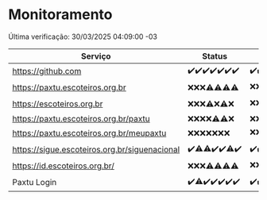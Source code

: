 # Monitoramento

Última verificação: 30/03/2025 04:09:00 -03

|Serviço|Status|Últimas 24h|
|---|---|---|
|https://github.com|<span title="2025-03-23: OK=23">✔️</span><span title="2025-03-24: OK=23">✔️</span><span title="2025-03-25: OK=23">✔️</span><span title="2025-03-26: OK=23">✔️</span><span title="2025-03-27: OK=23">✔️</span><span title="2025-03-28: OK=23">✔️</span><span title="2025-03-29: OK=7">✔️</span>|<span title="29/03/2025 05:10:00 -03 : 200">✔️</span><span title="29/03/2025 06:08:00 -03 : 200">✔️</span><span title="29/03/2025 07:08:00 -03 : 200">✔️</span><span title="29/03/2025 08:06:00 -03 : 200">✔️</span><span title="29/03/2025 09:14:00 -03 : 200">✔️</span><span title="29/03/2025 10:15:00 -03 : 200">✔️</span><span title="29/03/2025 11:07:00 -03 : 200">✔️</span><span title="29/03/2025 12:09:00 -03 : 200">✔️</span><span title="29/03/2025 13:09:00 -03 : 200">✔️</span><span title="29/03/2025 14:07:00 -03 : 200">✔️</span><span title="29/03/2025 15:10:00 -03 : 200">✔️</span><span title="29/03/2025 16:05:00 -03 : 200">✔️</span><span title="29/03/2025 17:08:00 -03 : 200">✔️</span><span title="29/03/2025 18:07:00 -03 : 200">✔️</span><span title="29/03/2025 19:07:00 -03 : 200">✔️</span><span title="29/03/2025 20:08:00 -03 : 200">✔️</span><span title="29/03/2025 21:48:00 -03 : 200">✔️</span><span title="29/03/2025 23:25:00 -03 : 200">✔️</span><span title="30/03/2025 00:30:00 -03 : 200">✔️</span><span title="30/03/2025 01:10:00 -03 : 200">✔️</span><span title="30/03/2025 02:08:00 -03 : 200">✔️</span><span title="30/03/2025 03:11:00 -03 : 200">✔️</span><span title="30/03/2025 04:09:00 -03 : 200">✔️</span>|
|https://paxtu.escoteiros.org.br|<span title="2025-03-23: Falhas=23">❌</span><span title="2025-03-24: Falhas=23">❌</span><span title="2025-03-25: Falhas=23">❌</span><span title="2025-03-26: OK=2, Falhas=21">⚠️</span><span title="2025-03-27: OK=8, Falhas=15">⚠️</span><span title="2025-03-28: OK=2, Falhas=21">⚠️</span><span title="2025-03-29: OK=2, Falhas=5">⚠️</span>|<span title="29/03/2025 05:10:00 -03 : 403">❌</span><span title="29/03/2025 06:08:00 -03 : 403">❌</span><span title="29/03/2025 07:08:00 -03 : 403">❌</span><span title="29/03/2025 08:06:00 -03 : 403">❌</span><span title="29/03/2025 09:14:00 -03 : 403">❌</span><span title="29/03/2025 10:15:00 -03 : 403">❌</span><span title="29/03/2025 11:07:00 -03 : 403">❌</span><span title="29/03/2025 12:09:00 -03 : 403">❌</span><span title="29/03/2025 13:09:00 -03 : 403">❌</span><span title="29/03/2025 14:07:00 -03 : 200">✔️</span><span title="29/03/2025 15:10:00 -03 : 403">❌</span><span title="29/03/2025 16:05:00 -03 : 403">❌</span><span title="29/03/2025 17:08:00 -03 : 403">❌</span><span title="29/03/2025 18:07:00 -03 : 403">❌</span><span title="29/03/2025 19:07:00 -03 : 403">❌</span><span title="29/03/2025 20:08:00 -03 : 403">❌</span><span title="29/03/2025 21:48:00 -03 : 200">✔️</span><span title="29/03/2025 23:25:00 -03 : 403">❌</span><span title="30/03/2025 00:30:00 -03 : 403">❌</span><span title="30/03/2025 01:10:00 -03 : 403">❌</span><span title="30/03/2025 02:08:00 -03 : 403">❌</span><span title="30/03/2025 03:11:00 -03 : 403">❌</span><span title="30/03/2025 04:09:00 -03 : 403">❌</span>|
|https://escoteiros.org.br|<span title="2025-03-23: Falhas=23">❌</span><span title="2025-03-24: Falhas=23">❌</span><span title="2025-03-25: Falhas=23">❌</span><span title="2025-03-26: OK=1, Falhas=22">⚠️</span><span title="2025-03-27: Falhas=23">❌</span><span title="2025-03-28: OK=1, Falhas=22">⚠️</span><span title="2025-03-29: Falhas=7">❌</span>|<span title="29/03/2025 05:10:00 -03 : 403">❌</span><span title="29/03/2025 06:08:00 -03 : 403">❌</span><span title="29/03/2025 07:08:00 -03 : 403">❌</span><span title="29/03/2025 08:06:00 -03 : 403">❌</span><span title="29/03/2025 09:14:00 -03 : 403">❌</span><span title="29/03/2025 10:15:00 -03 : 403">❌</span><span title="29/03/2025 11:07:00 -03 : 403">❌</span><span title="29/03/2025 12:09:00 -03 : 403">❌</span><span title="29/03/2025 13:09:00 -03 : 403">❌</span><span title="29/03/2025 14:07:00 -03 : 403">❌</span><span title="29/03/2025 15:10:00 -03 : 403">❌</span><span title="29/03/2025 16:05:00 -03 : 403">❌</span><span title="29/03/2025 17:08:00 -03 : 403">❌</span><span title="29/03/2025 18:07:00 -03 : 403">❌</span><span title="29/03/2025 19:07:00 -03 : 200">✔️</span><span title="29/03/2025 20:08:00 -03 : 403">❌</span><span title="29/03/2025 21:48:00 -03 : 403">❌</span><span title="29/03/2025 23:25:00 -03 : 403">❌</span><span title="30/03/2025 00:30:00 -03 : 403">❌</span><span title="30/03/2025 01:10:00 -03 : 403">❌</span><span title="30/03/2025 02:08:00 -03 : 403">❌</span><span title="30/03/2025 03:11:00 -03 : 403">❌</span><span title="30/03/2025 04:09:00 -03 : 403">❌</span>|
|https://paxtu.escoteiros.org.br/paxtu|<span title="2025-03-23: Falhas=23">❌</span><span title="2025-03-24: Falhas=23">❌</span><span title="2025-03-25: Falhas=23">❌</span><span title="2025-03-26: Falhas=23">❌</span><span title="2025-03-27: OK=2, Falhas=21">⚠️</span><span title="2025-03-28: OK=2, Falhas=21">⚠️</span><span title="2025-03-29: Falhas=7">❌</span>|<span title="29/03/2025 05:10:00 -03 : 403">❌</span><span title="29/03/2025 06:08:00 -03 : 403">❌</span><span title="29/03/2025 07:08:00 -03 : 403">❌</span><span title="29/03/2025 08:06:00 -03 : 403">❌</span><span title="29/03/2025 09:14:00 -03 : 403">❌</span><span title="29/03/2025 10:15:00 -03 : 403">❌</span><span title="29/03/2025 11:07:00 -03 : 403">❌</span><span title="29/03/2025 12:09:00 -03 : 403">❌</span><span title="29/03/2025 13:09:00 -03 : 403">❌</span><span title="29/03/2025 14:07:00 -03 : 403">❌</span><span title="29/03/2025 15:10:00 -03 : 403">❌</span><span title="29/03/2025 16:05:00 -03 : 403">❌</span><span title="29/03/2025 17:08:00 -03 : 403">❌</span><span title="29/03/2025 18:07:00 -03 : 403">❌</span><span title="29/03/2025 19:07:00 -03 : 403">❌</span><span title="29/03/2025 20:08:00 -03 : 403">❌</span><span title="29/03/2025 21:48:00 -03 : 403">❌</span><span title="29/03/2025 23:25:00 -03 : 403">❌</span><span title="30/03/2025 00:30:00 -03 : 403">❌</span><span title="30/03/2025 01:10:00 -03 : 403">❌</span><span title="30/03/2025 02:08:00 -03 : 403">❌</span><span title="30/03/2025 03:11:00 -03 : 403">❌</span><span title="30/03/2025 04:09:00 -03 : 403">❌</span>|
|https://paxtu.escoteiros.org.br/meupaxtu|<span title="2025-03-23: Falhas=23">❌</span><span title="2025-03-24: Falhas=23">❌</span><span title="2025-03-25: Falhas=23">❌</span><span title="2025-03-26: Falhas=23">❌</span><span title="2025-03-27: Falhas=23">❌</span><span title="2025-03-28: Falhas=23">❌</span><span title="2025-03-29: Falhas=7">❌</span>|<span title="29/03/2025 05:10:00 -03 : 403">❌</span><span title="29/03/2025 06:08:00 -03 : 403">❌</span><span title="29/03/2025 07:08:00 -03 : 403">❌</span><span title="29/03/2025 08:06:00 -03 : 403">❌</span><span title="29/03/2025 09:14:00 -03 : 403">❌</span><span title="29/03/2025 10:15:00 -03 : 403">❌</span><span title="29/03/2025 11:07:00 -03 : 403">❌</span><span title="29/03/2025 12:09:00 -03 : 0">❌</span><span title="29/03/2025 13:09:00 -03 : 403">❌</span><span title="29/03/2025 14:07:00 -03 : 403">❌</span><span title="29/03/2025 15:10:00 -03 : 403">❌</span><span title="29/03/2025 16:05:00 -03 : 403">❌</span><span title="29/03/2025 17:08:00 -03 : 200">✔️</span><span title="29/03/2025 18:07:00 -03 : 403">❌</span><span title="29/03/2025 19:07:00 -03 : 403">❌</span><span title="29/03/2025 20:08:00 -03 : 403">❌</span><span title="29/03/2025 21:48:00 -03 : 403">❌</span><span title="29/03/2025 23:25:00 -03 : 403">❌</span><span title="30/03/2025 00:30:00 -03 : 403">❌</span><span title="30/03/2025 01:10:00 -03 : 403">❌</span><span title="30/03/2025 02:08:00 -03 : 403">❌</span><span title="30/03/2025 03:11:00 -03 : 403">❌</span><span title="30/03/2025 04:09:00 -03 : 403">❌</span>|
|https://sigue.escoteiros.org.br/siguenacional|<span title="2025-03-23: OK=23">✔️</span><span title="2025-03-24: OK=22, Falhas=1">⚠️</span><span title="2025-03-25: OK=22, Falhas=1">⚠️</span><span title="2025-03-26: OK=23">✔️</span><span title="2025-03-27: OK=23">✔️</span><span title="2025-03-28: OK=22, Falhas=1">⚠️</span><span title="2025-03-29: OK=7">✔️</span>|<span title="29/03/2025 05:10:00 -03 : 200">✔️</span><span title="29/03/2025 06:08:00 -03 : 200">✔️</span><span title="29/03/2025 07:08:00 -03 : 200">✔️</span><span title="29/03/2025 08:06:00 -03 : 200">✔️</span><span title="29/03/2025 09:14:00 -03 : 200">✔️</span><span title="29/03/2025 10:15:00 -03 : 200">✔️</span><span title="29/03/2025 11:07:00 -03 : 200">✔️</span><span title="29/03/2025 12:09:00 -03 : 0">❌</span><span title="29/03/2025 13:09:00 -03 : 200">✔️</span><span title="29/03/2025 14:07:00 -03 : 200">✔️</span><span title="29/03/2025 15:10:00 -03 : 200">✔️</span><span title="29/03/2025 16:05:00 -03 : 200">✔️</span><span title="29/03/2025 17:08:00 -03 : 200">✔️</span><span title="29/03/2025 18:07:00 -03 : 200">✔️</span><span title="29/03/2025 19:07:00 -03 : 200">✔️</span><span title="29/03/2025 20:08:00 -03 : 200">✔️</span><span title="29/03/2025 21:48:00 -03 : 200">✔️</span><span title="29/03/2025 23:25:00 -03 : 200">✔️</span><span title="30/03/2025 00:30:00 -03 : 200">✔️</span><span title="30/03/2025 01:10:00 -03 : 200">✔️</span><span title="30/03/2025 02:08:00 -03 : 200">✔️</span><span title="30/03/2025 03:11:00 -03 : 200">✔️</span><span title="30/03/2025 04:09:00 -03 : 200">✔️</span>|
|https://id.escoteiros.org.br/|<span title="2025-03-23: Falhas=23">❌</span><span title="2025-03-24: Falhas=23">❌</span><span title="2025-03-25: Falhas=23">❌</span><span title="2025-03-26: OK=2, Falhas=21">⚠️</span><span title="2025-03-27: OK=7, Falhas=16">⚠️</span><span title="2025-03-28: OK=6, Falhas=17">⚠️</span><span title="2025-03-29: OK=3, Falhas=4">⚠️</span>|<span title="29/03/2025 05:10:00 -03 : 403">❌</span><span title="29/03/2025 06:08:00 -03 : 403">❌</span><span title="29/03/2025 07:08:00 -03 : 200">✔️</span><span title="29/03/2025 08:06:00 -03 : 403">❌</span><span title="29/03/2025 09:14:00 -03 : 403">❌</span><span title="29/03/2025 10:15:00 -03 : 403">❌</span><span title="29/03/2025 11:07:00 -03 : 403">❌</span><span title="29/03/2025 12:09:00 -03 : 403">❌</span><span title="29/03/2025 13:09:00 -03 : 403">❌</span><span title="29/03/2025 14:07:00 -03 : 403">❌</span><span title="29/03/2025 15:10:00 -03 : 403">❌</span><span title="29/03/2025 16:05:00 -03 : 403">❌</span><span title="29/03/2025 17:08:00 -03 : 403">❌</span><span title="29/03/2025 18:07:00 -03 : 403">❌</span><span title="29/03/2025 19:07:00 -03 : 403">❌</span><span title="29/03/2025 20:08:00 -03 : 403">❌</span><span title="29/03/2025 21:48:00 -03 : 403">❌</span><span title="29/03/2025 23:25:00 -03 : 200">✔️</span><span title="30/03/2025 00:30:00 -03 : 403">❌</span><span title="30/03/2025 01:10:00 -03 : 403">❌</span><span title="30/03/2025 02:08:00 -03 : 403">❌</span><span title="30/03/2025 03:11:00 -03 : 403">❌</span><span title="30/03/2025 04:09:00 -03 : 403">❌</span>|
|Paxtu Login|<span title="2025-03-23: OK=23">✔️</span><span title="2025-03-24: OK=22, Falhas=1">⚠️</span><span title="2025-03-25: OK=23">✔️</span><span title="2025-03-26: OK=23">✔️</span><span title="2025-03-27: OK=23">✔️</span><span title="2025-03-28: OK=23">✔️</span><span title="2025-03-29: OK=7">✔️</span>|<span title="29/03/2025 05:10:00 -03 : 200">✔️</span><span title="29/03/2025 06:08:00 -03 : 200">✔️</span><span title="29/03/2025 07:08:00 -03 : 200">✔️</span><span title="29/03/2025 08:06:00 -03 : 200">✔️</span><span title="29/03/2025 09:14:00 -03 : 200">✔️</span><span title="29/03/2025 10:15:00 -03 : 200">✔️</span><span title="29/03/2025 11:07:00 -03 : 200">✔️</span><span title="29/03/2025 12:09:00 -03 : 504">❌</span><span title="29/03/2025 13:09:00 -03 : 200">✔️</span><span title="29/03/2025 14:07:00 -03 : 200">✔️</span><span title="29/03/2025 15:10:00 -03 : 200">✔️</span><span title="29/03/2025 16:05:00 -03 : 200">✔️</span><span title="29/03/2025 17:08:00 -03 : 200">✔️</span><span title="29/03/2025 18:07:00 -03 : 200">✔️</span><span title="29/03/2025 19:07:00 -03 : 200">✔️</span><span title="29/03/2025 20:08:00 -03 : 200">✔️</span><span title="29/03/2025 21:48:00 -03 : 200">✔️</span><span title="29/03/2025 23:25:00 -03 : 200">✔️</span><span title="30/03/2025 00:30:00 -03 : 200">✔️</span><span title="30/03/2025 01:10:00 -03 : 200">✔️</span><span title="30/03/2025 02:08:00 -03 : 200">✔️</span><span title="30/03/2025 03:11:00 -03 : 200">✔️</span><span title="30/03/2025 04:09:00 -03 : 200">✔️</span>|
